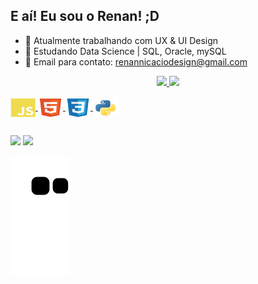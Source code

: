 ## E aí! Eu sou o Renan! ;D

- 🔭 Atualmente trabalhando com UX & UI Design
- 🌱 Estudando Data Science | SQL, Oracle, mySQL
- 💬 Email para contato: renannicaciodesign@gmail.com

<div align="center">
  <a href="https://www.behance.net/nicazzio">
  <img width="42%" src="https://github-readme-stats.vercel.app/api?username=renannicazzio&show_icons=false&theme=darkinclude_all_commits=true&count_private=true"/>
  <img width="50%" src="https://github-readme-stats.vercel.app/api/top-langs/?username=renannicazzio&layout=compact&langs_count=7&theme=dark"/>
</div>
<div style="display: inline_block"><br>
  <img align="center" alt="Renan-Js" height="30" width="40" src="https://raw.githubusercontent.com/devicons/devicon/master/icons/javascript/javascript-plain.svg">
  <img align="center" alt="Renan-HTML" height="30" width="40" src="https://raw.githubusercontent.com/devicons/devicon/master/icons/html5/html5-original.svg">
  <img align="center" alt="Renan-CSS" height="30" width="40" src="https://raw.githubusercontent.com/devicons/devicon/master/icons/css3/css3-original.svg">
  <img align="center" alt="Renan-Python" height="30" width="40" src="https://raw.githubusercontent.com/devicons/devicon/master/icons/python/python-original.svg">
</div>
  
  ##
 
<div> 
  <a href="https://www.behance.net/nicazzio" target="_blank"><img src="https://img.shields.io/badge/-Behance-blue?style=for-the-badge&logo=behance&logoColor=white" target="_blank"></a>
  <a href = "mailto:renannicaciodesign@gmail.com"><img src="https://img.shields.io/badge/-Gmail-%23333?style=for-the-badge&logo=gmail&logoColor=white" target="_blank"></a>
 
  ![Snake animation](https://github.com/rafaballerini/rafaballerini/blob/output/github-contribution-grid-snake.svg)
  
  </div>
